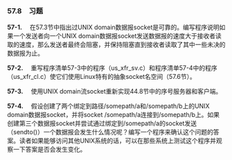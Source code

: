 ### 57.8　习题

**57-1.** 　在57.3节中指出过UNIX domain数据报socket是可靠的。编写程序说明如果一个发送者向一个UNIX domain数据报socket发送数据报的速度大于接收者读取的速度，那么发送者最终会阻塞，并保持阻塞直到接收者读取了其中一些未决的数据报为止。

**57-2.** 　重写程序清单57-3中的程序（us_xfr_sv.c）和程序清单57-4中的程序（us_xfr_cl.c）使它们使用Linux特有的抽象socket名空间（57.6节）。

**57-3.** 　使用UNIX domain流socket重新实现44.8节中的序号服务器和客户端。

**57-4.** 　假设创建了两个绑定到路径/somepath/a和/somepath/b上的UNIX domain数据报socket，并将socket /somepath/a连接到/somepath/b上。如果创建第三个数据报socket并尝试通过绑定到/somepath/a的socket发送（sendto()）一个数据报会发生什么情况呢？编写一个程序来确认这个问题的答案。读者如果能够访问其他UNIX系统的话，可以在那些系统上测试这个程序并观察一下答案是否会发生变化。



